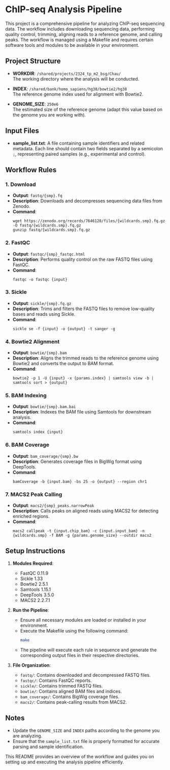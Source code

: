 
# ChIP-seq Analysis Pipeline

This project is a comprehensive pipeline for analyzing ChIP-seq sequencing data. The workflow includes downloading sequencing data, performing quality control, trimming, aligning reads to a reference genome, and calling peaks. The workflow is managed using a Makefile and requires certain software tools and modules to be available in your environment.

## Project Structure

- **WORKDIR**: `/shared/projects/2324_tp_m2_bsg/Chau/`  
  The working directory where the analysis will be conducted.

- **INDEX**: `/shared/bank/homo_sapiens/hg38/bowtie2/hg38`  
  The reference genome index used for alignment with Bowtie2.

- **GENOME_SIZE**: `250e6`  
  The estimated size of the reference genome (adapt this value based on the genome you are working with).

## Input Files

- **sample_list.txt**: A file containing sample identifiers and related metadata. Each line should contain two fields separated by a semicolon `;`, representing paired samples (e.g., experimental and control).

## Workflow Rules

### 1. **Download**

- **Output**: `fastq/{smp}.fq`
- **Description**: Downloads and decompresses sequencing data files from Zenodo.
- **Command**:
  ```shell
  wget https://zenodo.org/records/7646128/files/{wildcards.smp}.fq.gz -O fastq/{wildcards.smp}.fq.gz
  gunzip fastq/{wildcards.smp}.fq.gz
  ```

### 2. **FastQC**

- **Output**: `fastqc/{smp}_fastqc.html`
- **Description**: Performs quality control on the raw FASTQ files using FastQC.
- **Command**:
  ```shell
  fastqc -o fastqc {input}
  ```

### 3. **Sickle**

- **Output**: `sickle/{smp}.fq.gz`
- **Description**: Trims and filters the FASTQ files to remove low-quality bases and reads using Sickle.
- **Command**:
  ```shell
  sickle se -f {input} -o {output} -t sanger -g
  ```

### 4. **Bowtie2 Alignment**

- **Output**: `bowtie/{smp}.bam`
- **Description**: Aligns the trimmed reads to the reference genome using Bowtie2 and converts the output to BAM format.
- **Command**:
  ```shell
  bowtie2 -p 1 -U {input} -x {params.index} | samtools view -b | samtools sort > {output}
  ```

### 5. **BAM Indexing**

- **Output**: `bowtie/{smp}.bam.bai`
- **Description**: Indexes the BAM file using Samtools for downstream analysis.
- **Command**:
  ```shell
  samtools index {input}
  ```

### 6. **BAM Coverage**

- **Output**: `bam_coverage/{smp}.bw`
- **Description**: Generates coverage files in BigWig format using DeepTools.
- **Command**:
  ```shell
  bamCoverage -b {input.bam} -bs 25 -o {output} --region chr1
  ```

### 7. **MACS2 Peak Calling**

- **Output**: `macs2/{smp}_peaks.narrowPeak`
- **Description**: Calls peaks on aligned reads using MACS2 for detecting enriched regions.
- **Command**:
  ```shell
  macs2 callpeak -t {input.chip_bam} -c {input.input_bam} -n {wildcards.smp} -f BAM -g {params.genome_size} --outdir macs2
  ```

## Setup Instructions

1. **Modules Required**:
   - FastQC 0.11.9
   - Sickle 1.33
   - Bowtie2 2.5.1
   - Samtools 1.15.1
   - DeepTools 3.5.0
   - MACS2 2.2.7.1

2. **Run the Pipeline**:
   - Ensure all necessary modules are loaded or installed in your environment.
   - Execute the Makefile using the following command:
     ```bash
     make
     ```
   - The pipeline will execute each rule in sequence and generate the corresponding output files in their respective directories.

3. **File Organization**:
   - `fastq/`: Contains downloaded and decompressed FASTQ files.
   - `fastqc/`: Contains FastQC reports.
   - `sickle/`: Contains trimmed FASTQ files.
   - `bowtie/`: Contains aligned BAM files and indices.
   - `bam_coverage/`: Contains BigWig coverage files.
   - `macs2/`: Contains peak-calling results from MACS2.

## Notes

- Update the `GENOME_SIZE` and `INDEX` paths according to the genome you are analyzing.
- Ensure that the `sample_list.txt` file is properly formatted for accurate parsing and sample identification.

This README provides an overview of the workflow and guides you on setting up and executing the analysis pipeline efficiently.
